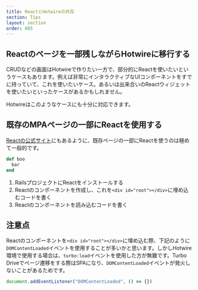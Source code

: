 ```yaml
---
title: ReactとHotwireの共存
section: Tips
layout: section
order: 005
---
```


## Reactのページを一部残しながらHotwireに移行する

CRUDなどの画面はHotwireで作りたい一方で、部分的にReactを使いたいというケースもあります。例えば非常にインタラクティブなUIコンポーネントをすでに持っていて、これを使いたいケース。あるいは出来合いのReactウィジェットを使いたいといったケースがあるかもしれません。

Hotwireはこのようなケースにも十分に対応できます。

## 既存のMPAページの一部にReactを使用する

[Reactの公式サイト](https://ja.react.dev/learn/add-react-to-an-existing-project#using-react-for-a-part-of-your-existing-page)にもあるように、既存ページの一部にReactを使うのは極めて一般的です。

```ruby
def boo
  bar
end
```

1. RailsプロジェクトにReactをインストールする
2. Reactのコンポーネントを作成し、これを`<div id="root"></div>`に埋め込むコードを書く
3. Reactのコンポーネントを読み込むコードを書く

## 注意点

Reactのコンポーネントを`<div id="root"></div>`に埋め込む際、下記のように`DOMContentLoaded`イベントを使用することが多いかと思います。しかしHotwire環境で使用する場合は、`turbo:load`イベントを使用した方が無難です。Turbo Driveでページ遷移をする際はSPAになり、`DOMContentLoaded`イベントが発火しないことがあるためです。

```javascript
document.addEventListener("DOMContentLoaded", () => {})
```
